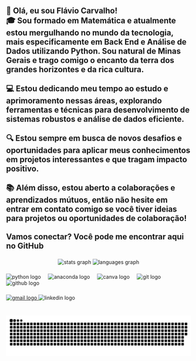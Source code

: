 <h2 align="left">👋 Olá, eu sou Flávio Carvalho!<br>🎓 Sou formado em Matemática e atualmente estou mergulhando no mundo da tecnologia, mais especificamente em Back End e Análise de Dados utilizando Python. Sou natural de Minas Gerais e trago comigo o encanto da terra dos grandes horizontes e da rica cultura.<br><br>💻 Estou dedicando meu tempo ao estudo e aprimoramento nessas áreas, explorando ferramentas e técnicas para desenvolvimento de sistemas robustos e análise de dados eficiente.<br><br>🔍 Estou sempre em busca de novos desafios e oportunidades para aplicar meus conhecimentos em projetos interessantes e que tragam impacto positivo.<br><br>📚 Além disso, estou aberto a colaborações e aprendizados mútuos, então não hesite em entrar em contato comigo se você tiver ideias para projetos ou oportunidades de colaboração!<br><br>Vamos conectar? Você pode me encontrar aqui no GitHub</h2>

###

<div align="center">
  <img src="https://github-readme-stats.vercel.app/api?username=flavioscarvalho&hide_title=false&hide_rank=false&show_icons=true&include_all_commits=true&count_private=true&disable_animations=false&theme=dracula&locale=en&hide_border=false" height="150" alt="stats graph"  />
  <img src="https://github-readme-stats.vercel.app/api/top-langs?username=flavioscarvalho&locale=en&hide_title=false&layout=compact&card_width=320&langs_count=5&theme=dracula&hide_border=false" height="150" alt="languages graph"  />
</div>

###

<div align="left">
  <img src="https://cdn.jsdelivr.net/gh/devicons/devicon/icons/python/python-original.svg" height="30" alt="python logo"  />
  <img width="12" />
  <img src="https://cdn.jsdelivr.net/gh/devicons/devicon/icons/anaconda/anaconda-original.svg" height="30" alt="anaconda logo"  />
  <img width="12" />
  <img src="https://cdn.jsdelivr.net/gh/devicons/devicon/icons/canva/canva-original.svg" height="30" alt="canva logo"  />
  <img width="12" />
  <img src="https://cdn.jsdelivr.net/gh/devicons/devicon/icons/git/git-original.svg" height="30" alt="git logo"  />
  <img width="12" />
  <img src="https://cdn.jsdelivr.net/gh/devicons/devicon/icons/github/github-original.svg" height="30" alt="github logo"  />
</div>

###

<div align="left">
  <a href="professorflaviosoares@gmail.com" target="_blank">
    <img src="https://img.shields.io/static/v1?message=Gmail&logo=gmail&label=&color=D14836&logoColor=white&labelColor=&style=for-the-badge" height="35" alt="gmail logo"  />
  </a>
  <img src="https://img.shields.io/static/v1?message=LinkedIn&logo=linkedin&label=&color=0077B5&logoColor=white&labelColor=&style=for-the-badge" height="35" alt="linkedin logo"  />
</div>

###

<br clear="both">

<img src="https://raw.githubusercontent.com/flavioscarvalho/flavioscarvalho/768a7758742d48f7c0b710759821dc19c72e4882/snake.svg" />

###
